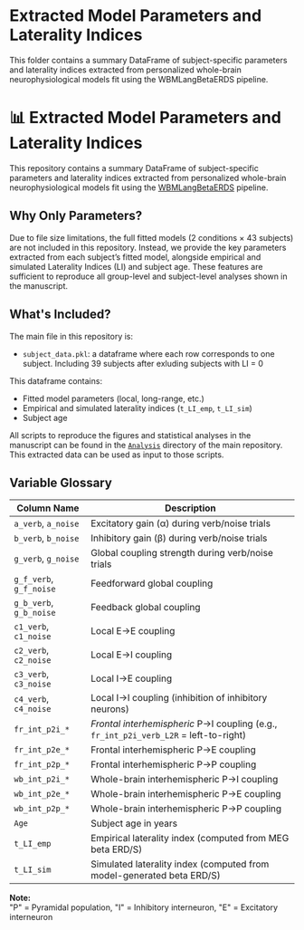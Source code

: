 # Extracted Model Parameters and Laterality Indices
This folder contains a summary DataFrame of subject-specific parameters and laterality indices extracted from personalized whole-brain neurophysiological models fit using the WBMLangBetaERDS pipeline.
# 📊 Extracted Model Parameters and Laterality Indices

This repository contains a summary DataFrame of subject-specific parameters and laterality indices extracted from personalized whole-brain neurophysiological models fit using the [WBMLangBetaERDS](https://github.com/Minarose/WBMLangBetaERDS) pipeline.

## Why Only Parameters?

Due to file size limitations, the full fitted models (2 conditions × 43 subjects) are not included in this repository. Instead, we provide the key parameters extracted from each subject’s fitted model, alongside empirical and simulated Laterality Indices (LI) and subject age. These features are sufficient to reproduce all group-level and subject-level analyses shown in the manuscript.

## What's Included?

The main file in this repository is:
- `subject_data.pkl`: a dataframe where each row corresponds to one subject. Including 39 subjects after exluding subjects with LI = 0

This dataframe contains:
- Fitted model parameters (local, long-range, etc.)
- Empirical and simulated laterality indices (`t_LI_emp`, `t_LI_sim`)
- Subject age

All scripts to reproduce the figures and statistical analyses in the manuscript can be found in the [`Analysis`](https://github.com/Minarose/WBMLangBetaERDS/tree/main/Analysis) directory of the main repository. This extracted data can be used as input to those scripts.

## Variable Glossary

| Column Name                   | Description |
|------------------------------|-------------|
| `a_verb`, `a_noise`          | Excitatory gain (α) during verb/noise trials |
| `b_verb`, `b_noise`          | Inhibitory gain (β) during verb/noise trials |
| `g_verb`, `g_noise`          | Global coupling strength during verb/noise trials |
| `g_f_verb`, `g_f_noise`      | Feedforward global coupling |
| `g_b_verb`, `g_b_noise`      | Feedback global coupling |
| `c1_verb`, `c1_noise`        | Local E→E coupling |
| `c2_verb`, `c2_noise`        | Local E→I coupling |
| `c3_verb`, `c3_noise`        | Local I→E coupling |
| `c4_verb`, `c4_noise`        | Local I→I coupling (inhibition of inhibitory neurons) |
| `fr_int_p2i_*`               | *Frontal interhemispheric* P→I coupling (e.g., `fr_int_p2i_verb_L2R` = left-to-right) |
| `fr_int_p2e_*`               | Frontal interhemispheric P→E coupling |
| `fr_int_p2p_*`               | Frontal interhemispheric P→P coupling |
| `wb_int_p2i_*`               | Whole-brain interhemispheric P→I coupling |
| `wb_int_p2e_*`               | Whole-brain interhemispheric P→E coupling |
| `wb_int_p2p_*`               | Whole-brain interhemispheric P→P coupling |
| `Age`                        | Subject age in years |
| `t_LI_emp`                   | Empirical laterality index (computed from MEG beta ERD/S) |
| `t_LI_sim`                   | Simulated laterality index (computed from model-generated beta ERD/S) |

**Note:**  
"P" = Pyramidal population, "I" = Inhibitory interneuron, "E" = Excitatory interneuron
